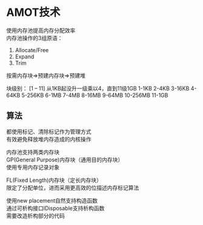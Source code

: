 # AMOT技术 #

使用内存池提高内存分配效率  
内存池操作的3组原语：  
1. Allocate/Free  
2. Expand
3. Trim

按需内存块=>预建内存块=>预建堆

块级别：
[1 – 11] 从1KB起没升一级乘以4，直到11级1GB
1-1KB 2-4KB 3-16KB 4-64KB 5-256KB
6-1MB 7-4MB 8-16MB 9-64MB 10-256MB 11-1GB

## 算法 ##
都使用标记、清除标记作为管理方式  
有效避免释放堆内存造成的内核操作

内存池支持两类内存块  
GP(General Purpose)内存块（通用目的内存块）  
使用专用内存记录对象

FL(Fixed Length)内存块（定长内存块）  
限定了分配单位，进而采用更高效的位描述内存标记算法

使用new placement自然支持构造函数  
通过可析构接口IDisposable支持析构函数  
需要改造析构部分的代码
